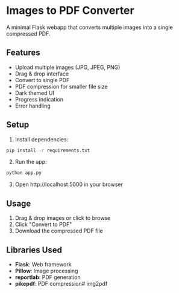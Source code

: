 # Images to PDF Converter

A minimal Flask webapp that converts multiple images into a single compressed PDF.

## Features

- Upload multiple images (JPG, JPEG, PNG)
- Drag & drop interface
- Convert to single PDF
- PDF compression for smaller file size
- Dark themed UI
- Progress indication
- Error handling

## Setup

1. Install dependencies:
```bash
pip install -r requirements.txt
```

2. Run the app:
```bash
python app.py
```

3. Open http://localhost:5000 in your browser

## Usage

1. Drag & drop images or click to browse
2. Click "Convert to PDF" 
3. Download the compressed PDF file

## Libraries Used

- **Flask**: Web framework
- **Pillow**: Image processing
- **reportlab**: PDF generation
- **pikepdf**: PDF compression#   i m g 2 p d f  
 